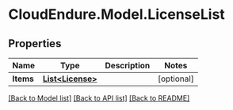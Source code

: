 # CloudEndure.Model.LicenseList
## Properties

Name | Type | Description | Notes
------------ | ------------- | ------------- | -------------
**Items** | [**List&lt;License&gt;**](License.md) |  | [optional] 

[[Back to Model list]](../README.md#documentation-for-models) [[Back to API list]](../README.md#documentation-for-api-endpoints) [[Back to README]](../README.md)

